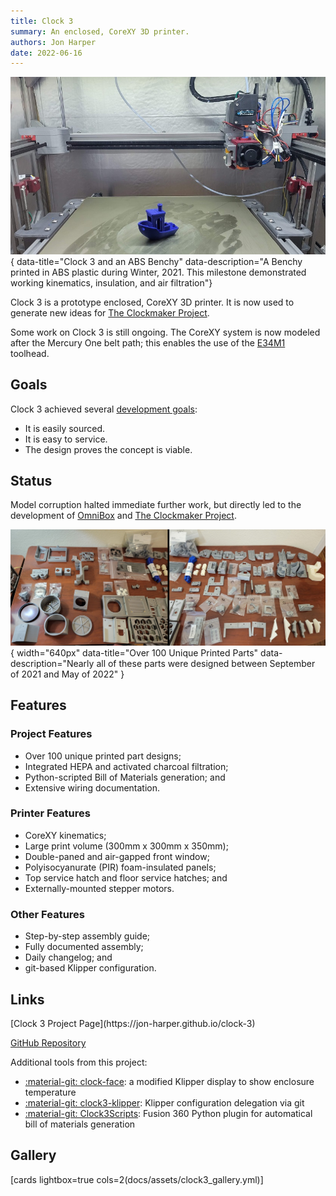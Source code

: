 ```yaml
---
title: Clock 3
summary: An enclosed, CoreXY 3D printer.
authors: Jon Harper
date: 2022-06-16
---
```


![Clock 3 Benchy](assets/clock3_benchy.jpg){ data-title="Clock 3 and an ABS Benchy" data-description="A Benchy printed in ABS plastic during Winter, 2021. This milestone demonstrated working kinematics, insulation, and air filtration"}

Clock 3 is a prototype enclosed, CoreXY 3D printer. It is now used to generate new ideas for [The Clockmaker Project](clockmaker.md).

Some work on Clock 3 is still ongoing. The CoreXY system is now modeled after the Mercury One belt path; this enables the use of the [E34M1](e34m1.md) toolhead.

## Goals

Clock 3 achieved several [development goals](https://jon-harper.github.io/clock-3/about/goals/):

- It is easily sourced.
- It is easy to service.
- The design proves the concept is viable.

## Status

Model corruption halted immediate further work, but directly led to the development of [OmniBox][omnibox] and [The Clockmaker Project][clockmaker].

![all printed parts on a table](../img/clock3/all_parts.jpg){ width="640px" data-title="Over 100 Unique Printed Parts" data-description="Nearly all of these parts were designed between September of 2021 and May of 2022" }

## Features

### Project Features

- Over 100 unique printed part designs;
- Integrated HEPA and activated charcoal filtration;
- Python-scripted Bill of Materials generation; and
- Extensive wiring documentation.

### Printer Features

- CoreXY kinematics;
- Large print volume (300mm x 300mm x 350mm);
- Double-paned and air-gapped front window;
- Polyisocyanurate (PIR) foam-insulated panels;
- Top service hatch and floor service hatches; and
- Externally-mounted stepper motors.

### Other Features

- Step-by-step assembly guide;
- Fully documented assembly;
- Daily changelog; and
- git-based Klipper configuration.

## Links

<div markdown class="jh-grid-container jh-grid-2">
<div markdown class="jh-card">
<div markdown class="jh-grid-container jh-link-grid">
[Clock 3 Project Page](https://jon-harper.github.io/clock-3)

[GitHub Repository](https://github.com/jon-harper/clock-3)
</div>
</div>
</div>

Additional tools from this project:

- [:material-git: clock-face](https://github.com/jon-harper/clock-face): a modified Klipper display to show enclosure temperature
- [:material-git: clock3-klipper](https://github.com/jon-harper/clock3-klipper): Klipper configuration delegation via git
- [:material-git: Clock3Scripts](https://github.com/jon-harper/Clock3Scripts): Fusion 360 Python plugin for automatical bill of materials generation

## Gallery

[cards lightbox=true cols=2(docs/assets/clock3_gallery.yml)]

[omnibox]: omnibox.md
[clockmaker]: clockmaker.md